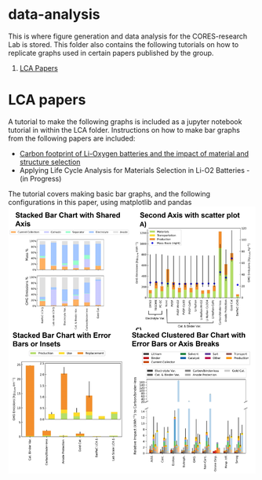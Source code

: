 # data-analysis
This is where figure generation and data analysis for the CORES-research Lab is stored. This folder also contains the following tutorials on how to replicate graphs used in certain papers published by the group.

1. [LCA Papers](#LCA-papers)

# LCA papers
A tutorial to make the following graphs is included as a jupyter notebook tutorial in within the LCA folder. Instructions on how to make bar graphs from the following papers are included:
- [Carbon footprint of Li-Oxygen batteries and the impact of material and structure selection](https://doi.org/10.1016/j.est.2023.106684)
- Applying Life Cycle Analysis for Materials Selection in Li-O2 Batteries - (in Progress)

The tutorial covers making basic bar graphs, and the following configurations in this paper, using matplotlib and pandas
![Sample output image](example_graph.png)